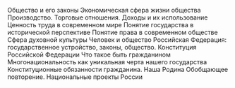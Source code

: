 Общество и его законы
Экономическая сфера жизни общества
Производство.
Торговые отношения.
Доходы и их использование
Ценность труда в современном мире
Понятие государства в исторической перспективе
Понятие права в современном обществе
Сфера духовной культуры
Человек и общество
Российская Федерация: государственное устройство, законы, общество.
Конституция Российской Федерации
Что такое быть гражданином
Многонациональность как уникальная черта нашего государства
Конституционные обязанности гражданина.
Наша Родина
Обобщающее повторение.
Национальные проекты России